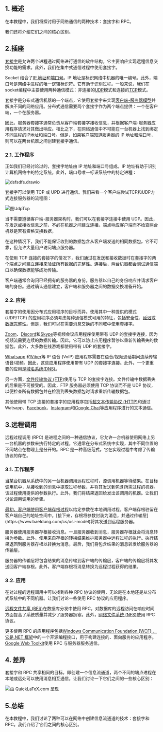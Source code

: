 ## 1. 概述

在本教程中，我们将探讨用于网络通信的两种技术：套接字和 RPC。

我们还将介绍它们之间的核心区别。

## 2.插座

[套接字](https://www.baeldung.com/cs/port-vs-socket)是允许两个进程通过网络进行通信的软件结构。它主要响应实现远程信息交换功能的需求。此外，我们在集中式通信过程中使用套接字。

Socket 结合了[IP 地址](https://www.baeldung.com/cs/ipv4-vs-ipv6)和[端口号](https://www.baeldung.com/cs/networking-ip-vs-port)。IP 地址是标识网络中机器的唯一编号。此外，端口号是网络中进程的唯一逻辑标识符。它有助于识别过程。一般来说，我们在socket编程中主要使用两种通信模式：非连接的[UDP](https://www.baeldung.com/cs/udp-vs-tcp)模式和连接的[TCP](https://www.baeldung.com/cs/udp-vs-tcp)模式。

套接字是分布式通信机器的一个端点，它使用套接字来实现[客户端-服务器模型](https://www.baeldung.com/cs/client-vs-server-terminology)并解决不同的网络应用。分布式通信需要两个套接字作为两个端点提供：一个在客户端，一个在服务器。

因此，服务器套接字通常负责从客户端套接字接收信息，并根据客户端-服务器应用程序请求对其做出响应。相比之下，在网络通信中不可能在一台机器上找到绑定不同进程的IP地址和端口号。但是，如果客户端知道服务器的 IP 地址和端口号，则可以在两台机器之间创建套接字通信。

### 2.1. 工作程序

正如我们已经讨论过的，套接字地址由 IP 地址和端口号组成。IP 地址有助于识别计算机网络中的特定系统。此外，端口号唯一标识系统中的特定进程：

![dsfsdfs.drawio](https://www.baeldung.com/wp-content/uploads/sites/4/2022/06/dsfsdfs.drawio.png)

套接字可以使用 TCP 或 UPD 进行通信。我们来看一个客户端尝试TCP和UDP方式连接服务器的流程图：

![图UdpTcp](https://www.baeldung.com/wp-content/uploads/sites/4/2022/06/DiagramUdpTcp.drawio.png)

当不需要遵循客户端-服务器架构时，我们可以在套接字连接中使用 UDP。因此，在发送或接收信息之前，不必在机器之间建立连接。端点响应客户端而不检查两台机器是否有资格交换数据。

在这种情况下，我们不能保证收到的数据包含从客户端发送的相同数据包。它不可靠，但允许大量用户访问端点服务器。

在使用 TCP 连接的套接字的情况下，我们通过在发送和接收数据时在套接字的两个端点之间建立连接来验证所有数据的完整性。连接后，两台机器都会测试通信端口以确保数据能够成功传输。

客户端通常会询问已经拥有的服务器的身份，服务器以自己的身份响应并请求客户端的身份。通过确认通信建立，客户端和服务器之间的数据交换准备开始。

### 2.2. 应用

套接字的使用因分布式应用程序的目标而异。使用其中一种提供的模式 (UDP/TCP) 的应用程序必须考虑每种通信模式可用的特征，包括安全性、[延迟](https://www.baeldung.com/cs/packet-time-latency-bandwidth)或[数据完整性](https://en.wikipedia.org/wiki/Data_integrity)。但是，我们可以在需要消息交换的不同域中使用套接字。

[Zoom](https://en.wikipedia.org/wiki/Zoom_Video_Communications)、[Discord](https://en.wikipedia.org/wiki/Discord)和[Skype](https://en.wikipedia.org/wiki/Skype_for_Business)等视频会议应用程序使用带有 UDP 的套接字连接，因为视频流需要连续的数据传输。因此，它可以防止应用程序暂停以重新传输丢失的数据包。此外，大多数在线游戏都使用带有 UDP 的套接字。

[Whatsapp](https://en.wikipedia.org/wiki/WhatsApp) 和[Viber](https://en.wikipedia.org/wiki/Viber)等 IP 语音 (VoIP) 应用程序需要在语音/视频通话期间连续传输语音/视频。因此，这些应用程序使用带有 UDP 的套接字连接。此外，一个更重要的应用是[域名系统(DNS)](https://www.baeldung.com/cs/dns-intro)。

另一方面，[文件传输协议 (FTP)](https://www.baeldung.com/cs/active-vs-passive-ftp)使用与 TCP 的套接字连接。文件传输中数据丢失的后果是不可接受的。因此，FTP 服务器必须使用 TCP 协议而不是 UDP 协议，以便检查所有数据包并在检测到丢失数据包时请求重新传输数据包。

其他使用带 TCP 连接的套接字的应用程序包括[超文本传输协议 (HTTP)](https://www.baeldung.com/cs/popular-network-protocols)和通过 Watsapp、[Facebook](https://en.wikipedia.org/wiki/Facebook)、[Instagram](https://en.wikipedia.org/wiki/Instagram)和[Google Chat](https://en.wikipedia.org/wiki/Google_Chat)等应用程序进行的文本通信。

## 3.远程调用

远程过程调用 (RPC) 是进程之间的一种通信协议，它允许一台机器使用网络上另一台机器的参数来执行特定的过程。它通常在分布式系统中实现，其中不同位置的不同站点在物理上是分开的。RPC 是一种高级范式，它在实现过程中考虑了传输协议的存在。

### 3.1. 工作程序

当某台机器从系统中的另一台机器调用远程过程时，源调用机器等待结果。在目标调用机中，从接收到的消息中提取过程参数，并将其发送到包含所需过程的机器。该过程使用提供的参数执行。此外，我们将结果返回给发出该调用的机器。让我们讨论调用调用的步骤。

[最初，客户端使用客户端存根过程](https://en.wikipedia.org/wiki/Stub_(distributed_computing))以给定参数在本地调用过程。客户端存根驻留在客户端自己的地址空间中。[接下来，存根将参数封装为消息，并通过传输层](https://www.baeldung.com/cs/osi-model)将其发送到远程服务器。

服务器使用服务器存根接收消息。一旦服务器收到消息，服务器存根就会将消息转换为参数。此外，使用来自存根的转换结果维护服务器中远程过程的执行。执行结果返回到服务器存根以转换为消息。最后，我们将包含结果的消息转发给服务器的传输层。

服务器的传输层将包含结果的消息传输到客户端的传输层，客户端的传输层将其发送回客户端存根。此外，客户端存根将消息转换为远程过程获得的结果。

### 3.2. 应用

在对过程的远程调用中可以找到各种 RPC 协议的使用，无论是在本地还是从分布式系统中的不同机器。让我们讨论一些使用 RPC 协议的应用程序。

[远程文件共享 (RFS)](https://en.wikipedia.org/wiki/Remote_File_Sharing)在数据库分发中使用 RPC。对数据库的远程访问在响应时间方面提高了系统质量并减少了服务器拥塞。此外，[网络文件系统 (NFS)](https://en.wikipedia.org/wiki/Network_File_System)使用 RPC 协议。

更多使用 RPC 的应用程序包括[Windows Communication Foundation (WCF) ，它是](https://en.wikipedia.org/wiki/Windows_Communication_Foundation)[.NET 框架](https://en.wikipedia.org/wiki/.NET_Framework)中的一个开源编程接口，用于构建连接的、面向服务的应用程序。[Google Web Toolkit](https://en.wikipedia.org/wiki/Google_Web_Toolkit)使用 RPC 与服务器服务通信。

## 4. 差异

套接字和 RPC 共享相同的目标，即创建一个信息流通道，两个不同的端点进程在本地或远处可以使用消息相互通信。让我们讨论一下它们之间的一些核心区别：

![由 QuickLaTeX.com 呈现](https://www.baeldung.com/wp-content/ql-cache/quicklatex.com-e9a6f20f491185d9f1c8e5c89fe5067d_l3.svg)

## 5.总结

在本教程中，我们讨论了两种可以在网络中创建信息流通道的技术：套接字和 RPC。我们介绍了它们之间的核心区别。